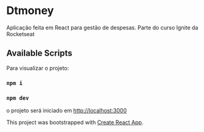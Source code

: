 # Dtmoney

Aplicação feita em React para gestão de despesas. Parte do curso Ignite da Rocketseat



## Available Scripts

Para visualizar o projeto: 

### `npm i`
### `npm dev`

o projeto será iniciado em [http://localhost:3000](http://localhost:3000)

This project was bootstrapped with [Create React App](https://github.com/facebook/create-react-app).

